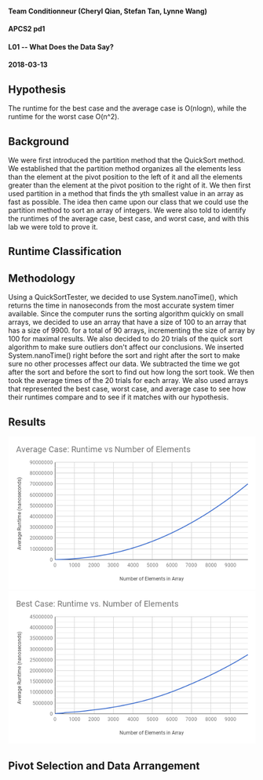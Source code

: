 #### Team Conditionneur (Cheryl Qian, Stefan Tan, Lynne Wang)
#### APCS2 pd1
#### L01 -- What Does the Data Say?
#### 2018-03-13

## Hypothesis
The runtime for the best case and the average case is O(nlogn), while the runtime for the worst case O(n^2).

## Background
We were first introduced the partition method that the QuickSort method. We established that the partition method organizes all the elements less than the element at the pivot position to the left of it and all the elements greater than the element at the pivot position to the right of it. We then first used partition in a method that finds the yth smallest value in an array as fast as possible. The idea then came upon our class that we could use the partition method to sort an array of integers. We were also told to identify the runtimes of the average case, best case, and worst case, and with this lab we were told to prove it.

## Runtime Classification

## Methodology
Using a QuickSortTester, we decided to use System.nanoTime(), which returns the time in nanoseconds from the most accurate system timer available. Since the computer runs the sorting algorithm quickly on small arrays, we decided to use an array that have a size of 100 to an array that has a size of 9900. for a total of 90 arrays, incrementing the size of array by 100 for maximal results. We also decided to do 20 trials of the quick sort algorithm to make sure outliers don't affect our conclusions. We inserted System.nanoTime() right before the sort and right after the sort to make sure no other processes affect our data. We subtracted the time we got after the sort and before the sort to find out how long the sort took. We then took the average times of the 20 trials for each array. We also used arrays that represented the best case, worst case, and average case to see how their runtimes compare and to see if it matches with our hypothesis.  

## Results
![](Graphs/AvgCaseGraph.png)
![](Graphs/BestCaseGraph.png)  

## Pivot Selection and Data Arrangement
